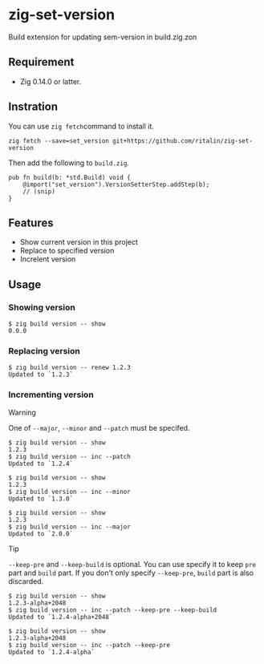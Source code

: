 # zig-set-version

Build extension for updating sem-version in build.zig.zon

## Requirement

* Zig 0.14.0 or latter.

## Instration

You can use `zig fetch`command to install it.

```
zig fetch --save=set_version git+https://github.com/ritalin/zig-set-version
```

Then add the following to `build.zig`.

```zig
pub fn build(b: *std.Build) void {
    @import("set_version").VersionSetterStep.addStep(b);
    // (snip)
}
```

## Features

* Show current version in this project
* Replace to specified version
* Increlent version

## Usage

### Showing version

```zig
$ zig build version -- show
0.0.0
```

### Replacing version

```zig
$ zig build version -- renew 1.2.3
Updated to `1.2.3`
```

### Incrementing version

> [!WARNING]
> One of `--major`, `--minor` and `--patch` must be specifed.

```zig
$ zig build version -- show
1.2.3
$ zig build version -- inc --patch
Updated to `1.2.4`
```

```zig
$ zig build version -- show
1.2.3
$ zig build version -- inc --minor
Updated to `1.3.0`
```

```zig
$ zig build version -- show
1.2.3
$ zig build version -- inc --major
Updated to `2.0.0`
```

> [!TIP]
> `--keep-pre` and `--keep-build` is optional.
> You can use specify it to keep `pre` part and `build` part.
> If you don't only specify `--keep-pre`, `build` part is also discarded.

```zig
$ zig build version -- show
1.2.3-alpha+2048
$ zig build version -- inc --patch --keep-pre --keep-build
Updated to `1.2.4-alpha+2048`
```

```zig
$ zig build version -- show
1.2.3-alpha+2048
$ zig build version -- inc --patch --keep-pre
Updated to `1.2.4-alpha`
```
